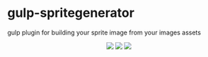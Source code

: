 
<p align="center">
<h1>gulp-spritegenerator</h1>
gulp plugin for building your sprite image from your images assets
</p>
<p align="center">
  <a href="https://www.npmjs.com/package/gulp-spritegenerator"><img src="https://img.shields.io/npm/v/gulp-spritegenerator.svg?style=flat-square"></a>
  <a href="https://github.com/Frulko/gulp-spritegenerator"><img src="http://img.shields.io/npm/dm/gulp-spritegenerator.svg?style=flat-square"></a>
  <a href="https://github.com/Frulko/gulp-spritegenerator"><img src="https://img.shields.io/npm/dt/node-spritegenerator.svg?style=flat-square"></a>
</p>

